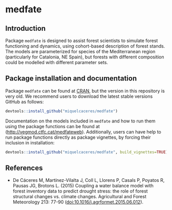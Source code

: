 medfate
================

## Introduction

Package `medfate` is designed to assist forest scientists to simulate
forest functioning and dynamics, using cohort-based description of
forest stands. The models are parameterized for species of the
Mediterranean region (particularly for Catalonia, NE Spain), but forests
with different composition could be modelled with different parameter
sets.

## Package installation and documentation

Package `medfate` can be found at [CRAN](https://cran.r-project.org/),
but the version in this repository is very old. We recommend users to
download the latest stable versions GitHub as follows:

``` r
devtools::install_github("miquelcaceres/medfate")
```

Documentation on the models included in `medfate` and how to run them
using the package functions can be found at
(<http://vegmod.ctfc.cat/medfateweb>). Additionally, users can have help
to run package functions directly as package vignettes, by forcing their
inclusion in installation:

``` r
devtools::install_github("miquelcaceres/medfate", build_vignettes=TRUE)
```

## References

  - De Cáceres M, Martínez-Vilalta J, Coll L, Llorens P, Casals P,
    Poyatos R, Pausas JG, Brotons L. (2015) Coupling a water balance
    model with forest inventory data to predict drought stress: the role
    of forest structural changes vs. climate changes. Agricultural and
    Forest Meteorology 213: 77-90
    (<doi:10.1016/j.agrformet.2015.06.012>).
